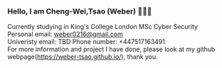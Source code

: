 ### Hello, I am Cheng-Wei,Tsao (Weber) 👋👋👋   
Currently studying in King's College London MSc Cyber Security  
Personal email: weber0216@gmail.com  
Univeristy email: TBD
Phone number: +447517163491  
For more information and project I have done, please look at my github webpage(https://weber-tsao.github.io/), thank you.
                     
<!--
**weber-tsao/weber-tsao** is a ✨ _special_ ✨ repository because its `README.md` (this file) appears on your GitHub profile.

Here are some ideas to get you started:

- 🔭 I’m currently working on ...
- 🌱 I’m currently learning ...
- 👯 I’m looking to collaborate on ...
- 🤔 I’m looking for help with ...
- 💬 Ask me about ...
- 📫 How to reach me: ...
- 😄 Pronouns: ...
- ⚡ Fun fact: ...
-->
